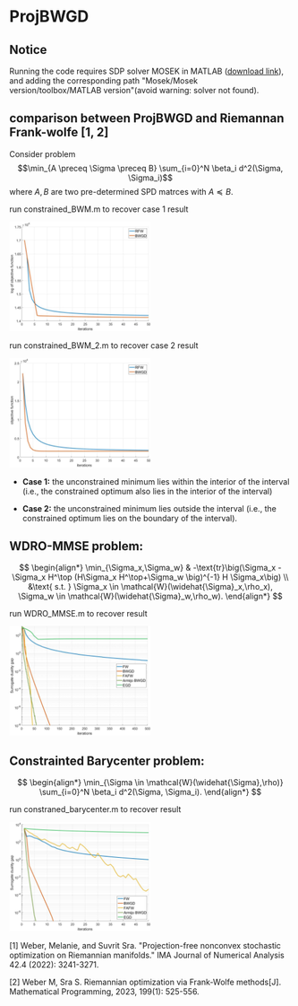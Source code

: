 # ProjBWGD

## Notice

Running the code requires SDP solver MOSEK in MATLAB (<a href="https://www.mosek.com/downloads/" title="超链接title">download link</a>),\
and adding the corresponding path "Mosek/Mosek version/toolbox/MATLAB version"(avoid warning: solver not found).

## comparison between ProjBWGD and Riemannan Frank-wolfe [1, 2]
Consider problem 
$$\min_{A \preceq \Sigma \preceq B} \sum_{i=0}^N \beta_i d^2(\Sigma, \Sigma_i)$$
where $A, B$ are two pre-determined SPD matrces with $A \preceq B$. 

run constrained_BWM.m to recover case 1 result 

<img src="comparison_BWM.jpg" title="Case 1" width=50%>

run constrained_BWM_2.m to recover case 2 result

<img src="comparison_BWM_2.jpg" title="Case 2" width=50%>

* **Case 1:** the unconstrained minimum lies within the interior of the interval (i.e., the constrained optimum also lies in the interior of the interval)

* **Case 2:** the unconstrained minimum lies outside the interval (i.e., the constrained optimum lies on the boundary of the interval).

## WDRO-MMSE problem:
$$
\begin{align*}
    \min_{\Sigma_x,\Sigma_w} & -\text{tr}\big(\Sigma_x - \Sigma_x H^\top (H\Sigma_x H^\top+\Sigma_w \big)^{-1} H \Sigma_x\big)  \\
    &\text{ s.t. } \Sigma_x \in \mathcal{W}(\widehat{\Sigma}_x,\rho_x), \Sigma_w \in \mathcal{W}(\widehat{\Sigma}_w,\rho_w).
\end{align*}
$$

run WDRO_MMSE.m to recover result 

<img src="MMSE_convergence.jpg" title="WDRO_MMSE" width=50%>

## Constrainted Barycenter problem:
$$
\begin{align*}
    \min_{\Sigma \in \mathcal{W}(\widehat{\Sigma},\rho)} \sum_{i=0}^N \beta_i d^2(\Sigma, \Sigma_i).
\end{align*}
$$

run constraned_barycenter.m to recover result

<img src="constrained_barycenter.jpg" title="constrained_barycenter" width=50%>

[1] Weber, Melanie, and Suvrit Sra. "Projection-free nonconvex stochastic optimization on Riemannian manifolds." IMA Journal of Numerical Analysis 42.4 (2022): 3241-3271.

[2] Weber M, Sra S. Riemannian optimization via Frank-Wolfe methods[J]. Mathematical Programming, 2023, 199(1): 525-556.
